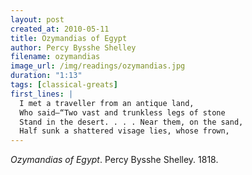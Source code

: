 ```yaml
---
layout: post
created_at: 2010-05-11
title: Ozymandias of Egypt
author: Percy Bysshe Shelley
filename: ozymandias
image_url: /img/readings/ozymandias.jpg
duration: "1:13"
tags: [classical-greats]
first_lines: |
  I met a traveller from an antique land,
  Who said—“Two vast and trunkless legs of stone
  Stand in the desert. . . . Near them, on the sand,
  Half sunk a shattered visage lies, whose frown,
---
```


_Ozymandias of Egypt_.  Percy Bysshe Shelley.  1818.
